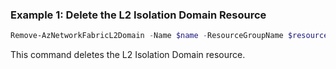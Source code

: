 ### Example 1: Delete the L2 Isolation Domain Resource
```powershell
Remove-AzNetworkFabricL2Domain -Name $name -ResourceGroupName $resourceGroupName
```

This command deletes the L2 Isolation Domain resource.

